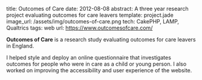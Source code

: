 title: Outcomes of Care
date: 2012-08-08
abstract: A three year research project evaluating outcomes for care leavers
template: project.jade
image_url: /assets/img/outcomes-of-care.png
tech: CakePHP, LAMP, Qualtrics
tags: web
url: https://www.outcomesofcare.com/

**Outcomes of Care** is a research study evaluating outcomes for care leavers in
England.

I helped style and deploy an online questionnaire that investigates outcomes for
people who were in care as a child or young person. I also worked on improving
the accessibility and user experience of the website.
